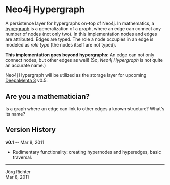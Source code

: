 
Neo4j Hypergraph
================

A persistence layer for hypergraphs on-top of Neo4j. In mathematics, a [hypergraph](http://en.wikipedia.org/wiki/Hypergraph) is a generalization of a graph, where an edge can connect any number of nodes (not only two). In this implementation nodes and edges are attributed. Edges are typed. The role a node occupies in an edge is modeled as *role type* (the nodes itself are not typed).

**This implementation goes beyond hypergraphs:** An edge can not only connect nodes, but other edges as well! (So, *Neo4j Hypergraph* is not quite an accurate name.)

Neo4j Hypergraph will be utilized as the storage layer for upcoming [DeepaMehta 3](https://github.com/jri/deepamehta3) v0.5.


Are you a mathematician?
------------------------

Is a graph where an edge can link to other edges a known structure? What's its name?


Version History
---------------

**v0.1** -- Mar 8, 2011

* Rudimentary functionality: creating hypernodes and hyperedges, basic traversal.


------------
Jörg Richter  
Mar 8, 2011
